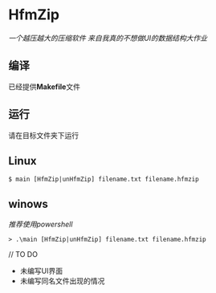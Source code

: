 # HfmZip

*一个越压越大的压缩软件*
*来自我真的不想做UI的数据结构大作业*

## 编译
已经提供**Makefile**文件

## 运行
请在目标文件夹下运行
## Linux
```
$ main [HfmZip|unHfmZip] filename.txt filename.hfmzip 
```
## winows
*推荐使用powershell*
```
> .\main [HfmZip|unHfmZip] filename.txt filename.hfmzip 
```

// TO DO
+ 未编写UI界面
+ 未编写同名文件出现的情况